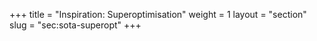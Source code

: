 +++
title = "Inspiration: Superoptimisation"
weight = 1
layout = "section"
slug = "sec:sota-superopt"
+++
